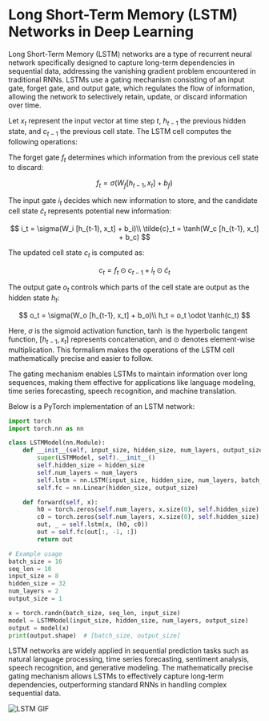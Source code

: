 # Long Short-Term Memory (LSTM) Networks in Deep Learning

Long Short-Term Memory (LSTM) networks are a type of recurrent neural network specifically designed to capture long-term dependencies in sequential data, addressing the vanishing gradient problem encountered in traditional RNNs. LSTMs use a gating mechanism consisting of an input gate, forget gate, and output gate, which regulates the flow of information, allowing the network to selectively retain, update, or discard information over time.

Let $x_t$ represent the input vector at time step $t$, $h_{t-1}$ the previous hidden state, and $c_{t-1}$ the previous cell state. The LSTM cell computes the following operations:

The forget gate $f_t$ determines which information from the previous cell state to discard:

$$
f_t = \sigma(W_f [h_{t-1}, x_t] + b_f)
$$

The input gate $i_t$ decides which new information to store, and the candidate cell state $\tilde{c}_t$ represents potential new information:

$$
i_t = \sigma(W_i [h_{t-1}, x_t] + b_i)\\
\tilde{c}_t = \tanh(W_c [h_{t-1}, x_t] + b_c)
$$

The updated cell state $c_t$ is computed as:

$$
c_t = f_t \odot c_{t-1} + i_t \odot \tilde{c}_t
$$

The output gate $o_t$ controls which parts of the cell state are output as the hidden state $h_t$:

$$
o_t = \sigma(W_o [h_{t-1}, x_t] + b_o)\\
h_t = o_t \odot \tanh(c_t)
$$

Here, $\sigma$ is the sigmoid activation function, $\tanh$ is the hyperbolic tangent function, $[h_{t-1}, x_t]$ represents concatenation, and $\odot$ denotes element-wise multiplication. This formalism makes the operations of the LSTM cell mathematically precise and easier to follow.

The gating mechanism enables LSTMs to maintain information over long sequences, making them effective for applications like language modeling, time series forecasting, speech recognition, and machine translation.

Below is a PyTorch implementation of an LSTM network:

```python
import torch
import torch.nn as nn

class LSTMModel(nn.Module):
    def __init__(self, input_size, hidden_size, num_layers, output_size, dropout=0.1):
        super(LSTMModel, self).__init__()
        self.hidden_size = hidden_size
        self.num_layers = num_layers
        self.lstm = nn.LSTM(input_size, hidden_size, num_layers, batch_first=True, dropout=dropout)
        self.fc = nn.Linear(hidden_size, output_size)

    def forward(self, x):
        h0 = torch.zeros(self.num_layers, x.size(0), self.hidden_size).to(x.device)
        c0 = torch.zeros(self.num_layers, x.size(0), self.hidden_size).to(x.device)
        out, _ = self.lstm(x, (h0, c0))
        out = self.fc(out[:, -1, :])
        return out

# Example usage
batch_size = 16
seq_len = 10
input_size = 8
hidden_size = 32
num_layers = 2
output_size = 1

x = torch.randn(batch_size, seq_len, input_size)
model = LSTMModel(input_size, hidden_size, num_layers, output_size)
output = model(x)
print(output.shape)  # [batch_size, output_size]
```

LSTM networks are widely applied in sequential prediction tasks such as natural language processing, time series forecasting, sentiment analysis, speech recognition, and generative modeling. The mathematically precise gating mechanism allows LSTMs to effectively capture long-term dependencies, outperforming standard RNNs in handling complex sequential data.

![LSTM GIF](https://miro.medium.com/v2/0*oY-GwnsZDEaHdVyf.gif)
